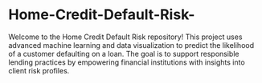# Home-Credit-Default-Risk-
Welcome to the Home Credit Default Risk repository! This project uses advanced machine learning and data visualization to predict the likelihood of a customer defaulting on a loan. The goal is to support responsible lending practices by empowering financial institutions with insights into client risk profiles.
